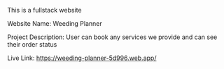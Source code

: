 This is a fullstack website <br/>

Website Name: Weeding Planner <br/>

Project Description: User can book any services we provide and can see their order status <br/>


Live Link: https://weeding-planner-5d996.web.app/ <br/>
